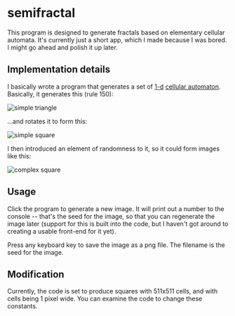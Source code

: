# semifractal #

This program is designed to generate fractals based on elementary cellular
automata. It's currently just a short app, which I made because I was
bored. I might go ahead and polish it up later.

## Implementation details ##

I basically wrote a program that generates a set of 
[1-d](http://en.wikipedia.org/wiki/Elementary_cellular_automaton) 
[cellular automaton](http://mathworld.wolfram.com/ElementaryCellularAutomaton.html). 
Basically, it generates this (rule 150):

![simple triangle][1]

...and rotates it to form this:

![simple square][2]

I then introduced an element of randomness to it, so it could form images like this:

![complex square][3]

## Usage ##

Click the program to generate a new image. It will print out a number to the 
console -- that's the seed for the image, so that you can regenerate the 
image later (support for this is built into the code, but I haven't got around
to creating a usable front-end for it yet).

Press any keyboard key to save the image as a png file. The filename is 
the seed for the image.

## Modification ##

Currently, the code is set to produce squares with 511x511 cells, and with
cells being 1 pixel wide. You can examine the code to change these
constants.


  [1]: http://i.stack.imgur.com/WJie4.png
  [2]: http://i.stack.imgur.com/UX71V.png
  [3]: http://i.stack.imgur.com/fN9rA.png
